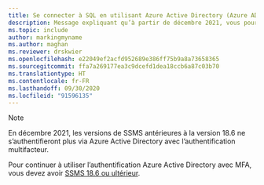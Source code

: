 ```yaml
---
title: Se connecter à SQL en utilisant Azure Active Directory (Azure AD) avec SSMS 18.6 et ultérieur
description: Message expliquant qu’à partir de décembre 2021, vous pourrez utiliser uniquement Azure Active Directory (Azure AD) avec SSMS 18.6 et ultérieur
ms.topic: include
author: markingmyname
ms.author: maghan
ms.reviewer: drskwier
ms.openlocfilehash: e22049ef2acfd952689e386ff75b9a8a73658365
ms.sourcegitcommit: ffa7a269177ea3c9dcefd1dea18ccb6a87c03b70
ms.translationtype: HT
ms.contentlocale: fr-FR
ms.lasthandoff: 09/30/2020
ms.locfileid: "91596135"
---
```

> [!NOTE]
> En décembre 2021, les versions de SSMS antérieures à la version 18.6 ne s’authentifieront plus via Azure Active Directory avec l’authentification multifacteur.
>
> Pour continuer à utiliser l’authentification Azure Active Directory avec MFA, vous devez avoir [SSMS 18.6 ou ultérieur](https://docs.microsoft.com/sql/ssms/download-sql-server-management-studio-ssms).
